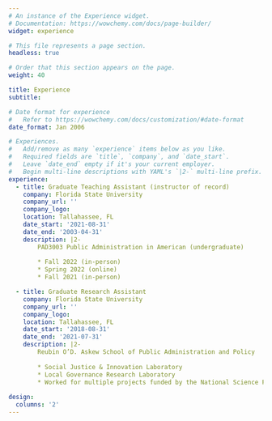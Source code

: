 ```yaml
---
# An instance of the Experience widget.
# Documentation: https://wowchemy.com/docs/page-builder/
widget: experience

# This file represents a page section.
headless: true

# Order that this section appears on the page.
weight: 40

title: Experience
subtitle:

# Date format for experience
#   Refer to https://wowchemy.com/docs/customization/#date-format
date_format: Jan 2006

# Experiences.
#   Add/remove as many `experience` items below as you like.
#   Required fields are `title`, `company`, and `date_start`.
#   Leave `date_end` empty if it's your current employer.
#   Begin multi-line descriptions with YAML's `|2-` multi-line prefix.
experience:
  - title: Graduate Teaching Assistant (instructor of record)
    company: Florida State University
    company_url: ''
    company_logo: 
    location: Tallahassee, FL
    date_start: '2021-08-31'
    date_end: '2003-04-31'
    description: |2-
        PAD3003 Public Administration in American (undergraduate)
        
        * Fall 2022 (in-person)
        * Spring 2022 (online)
        * Fall 2021 (in-person)

  - title: Graduate Research Assistant 
    company: Florida State University
    company_url: ''
    company_logo: 
    location: Tallahassee, FL
    date_start: '2018-08-31'
    date_end: '2021-07-31'
    description: |2-
        Reubin O’D. Askew School of Public Administration and Policy
        
        * Social Justice & Innovation Laboratory
        * Local Governance Research Laboratory
        * Worked for multiple projects funded by the National Science Foundation (NSF)
  
design:
  columns: '2'
---
```

